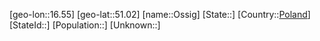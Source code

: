 ﻿---
location: [51.02,16.55]
type: City
tags:
- geo/City


SpocWebEntityId: 33165
isDeleted: false
confidential: public

---
[geo-lon::16.55]
[geo-lat::51.02]
[name::Ossig]
[State::]
[Country::[Poland](geo/Continent/Europe/Poland.md)]
[StateId::]
[Population::]
[Unknown::]


